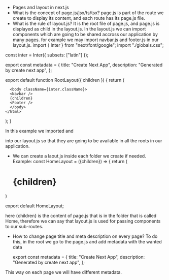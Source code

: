 - Pages and layout in next.js
- What is the concept of page.js/jsx/ts/tsx?
  page.js is part of the route we create to display its content, and each route has its page.js file.
- What is the rule of layout.js?
  It is the root file of page.js, and page.js is displayed as child in the layout.js.
  In the layout.js we can import components which are going to be shared accross our application by many pages.
  for example we may import navbar.js and footer.js in our layout.js.
  import { Inter } from "next/font/google";
import "./globals.css";

const inter = Inter({ subsets: ["latin"] });

export const metadata = {
  title: "Create Next App",
  description: "Generated by create next app",
};

export default function RootLayout({ children }) {
  return (
    <html lang="en">
    
      <body className={inter.className}>
      <Navbar />
      {children}
      <Footer />
      </body>
    </html>
  );
}

In this example we imported  <Navbar /> and  <Footer /> into our layout.js so that they are going to be available in all the roots in our application.

- We can create a laout.js inside each folder we create if needed.
  Example:
  const HomeLayout = ({children}) => {
return (
     <div>
     <h1> {children}</h1>
    </div>
 )

export default HomeLayout;

  here {children} is the content of page.js that is in the folder that is called Home, therefore we can say that layout.js is used for passing components to our sub-routes.
- How to change page title and meta description on every page?
  To do this, in the root we go to the page.js and add metadata with the wanted data
  
  export const metadata = {
  title: "Create Next App",
  description: "Generated by create next app",
}; 

This way on each page we will have different metadata.

  
